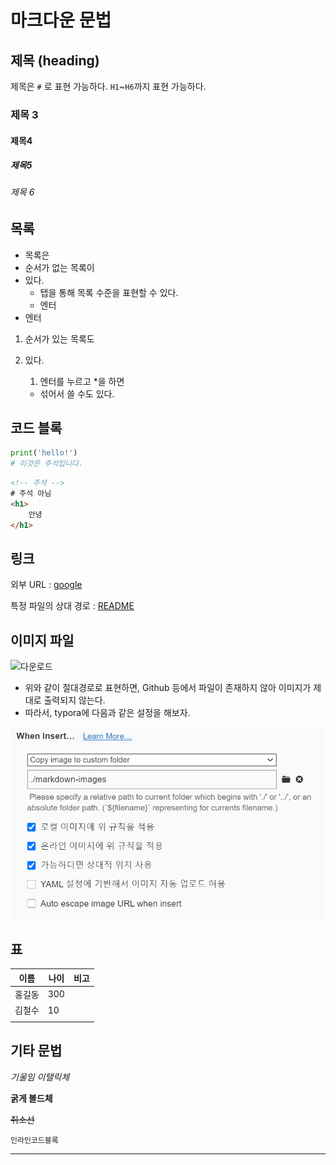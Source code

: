 # 마크다운 문법

## 제목 (heading)

제목은 `#` 로 표현 가능하다. `H1`~`H6`까지 표현 가능하다.

### 제목 3

#### 제목4

##### 제목5

###### 제목 6

## 목록

* 목록은
* 순서가 없는 목록이
* 있다.
  * 탭을 통해 목록 수준을 표현할 수 있다.
  * 엔터
* 엔터

1. 순서가 있는 목록도

2. 있다.

   1. 엔터를 누르고 *을 하면

   * 섞어서 쓸 수도 있다.

## 코드 블록

```python
print('hello!')
# 이것은 주석입니다.
```

```html
<!-- 주석 -->
# 주석 아님
<h1>
    안녕
</h1>
```

## 링크

외부 URL : [google](http://google.com)

특정 파일의 상대 경로 : [README](./README.md)

## 이미지 파일

![다운로드](C:\Users\i\Desktop\다운로드.png)

* 위와 같이 절대경로로 표현하면, Github 등에서 파일이 존재하지 않아 이미지가 제대로 출력되지 않는다.
* 따라서, typora에 다음과 같은 설정을 해보자.

![캡처](markdown-images/캡처.PNG)

## 표

| 이름   | 나이 | 비고 |
| ------ | ---- | ---- |
| 홍길동 | 300  |      |
| 김철수 | 10   |      |
|        |      |      |

## 기타 문법

*기울임 이탤릭체*

**굵게 볼드체**

~~취소선~~

`인라인코드블록`

---







